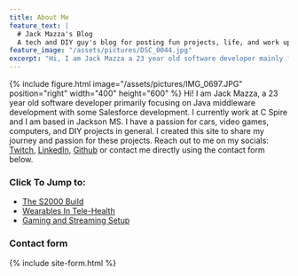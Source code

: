 ```yaml
---
title: About Me
feature_text: |
  # Jack Mazza's Blog
  A tech and DIY guy's blog for posting fun projects, life, and work updates.
feature_image: "/assets/pictures/DSC_0044.jpg" 
excerpt: "Hi, I am Jack Mazza a 23 year old software developer mainly focusing on Java Middleware development, and some Salesforce Development. I currently work at C Spire and I am based in Jackson MS. I have a huge passion for cars, video games, and Diy projects. I created this site to share my journey in my projects."
---
```

{% include figure.html image="/assets/pictures/IMG_0697.JPG" position="right" width="400" height="600" %} Hi! I am Jack Mazza, a 23 year old software developer primarily focusing on Java middleware development with some Salesforce development. I currently work at C Spire and I am based in Jackson MS. I have a passion for cars, video games, computers, and DIY projects in general. I created this site to share my journey and passion for these projects. Reach out to me on my socials: [Twitch](https://www.twitch.tv/tonycannoli1), [LinkedIn](https://www.linkedin.com/in/jack-mazza/), [Github](https://github.com/jmazza097) or contact me directly using the contact form below.




### Click To Jump to:

* [The S2000 Build](/categories#S2000/)
* [Wearables In Tele-Health](/categories#research/)
* [Gaming and Streaming Setup](/categories#gamingsetup/)


### Contact form

{% include site-form.html %}
